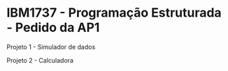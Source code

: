 # IBM1737 - Programação Estruturada - Pedido da AP1

Projeto 1 - Simulador de dados

Projeto 2 - Calculadora
